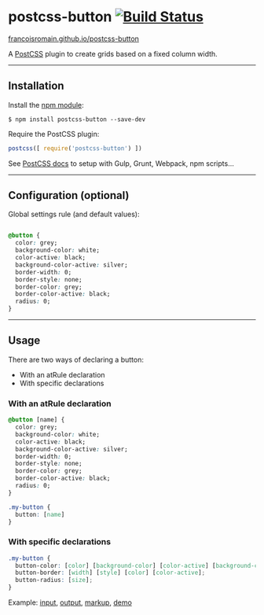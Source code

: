 # postcss-button [![Build Status][ci-img]][ci]

[francoisromain.github.io/postcss-button](http://francoisromain.github.io/postcss-button)

A [PostCSS] plugin to create grids based on a fixed column width.

[PostCSS]: https://github.com/postcss/postcss
[ci-img]:  https://travis-ci.org/francoisromain/postcss-button.svg
[ci]:      https://travis-ci.org/francoisromain/postcss-button

* * * 

## Installation

Install the [npm module](https://www.npmjs.com/package/postcss-button):

    $ npm install postcss-button --save-dev

Require the PostCSS plugin:

``` js
postcss([ require('postcss-button') ])
```

See [PostCSS docs](https://github.com/postcss/postcss#usage) to setup with Gulp, Grunt, Webpack, npm scripts… 

* * * 

## Configuration (optional)

Global settings rule (and default values):

``` css

@button {
  color: grey;
  background-color: white;
  color-active: black;
  background-color-active: silver;
  border-width: 0;
  border-style: none;
  border-color: grey;
  border-color-active: black;
  radius: 0;
}
```


* * * 

## Usage

There are two ways of declaring a button: 
- With an atRule declaration
- With specific declarations

### With an atRule declaration

``` css
@button [name] {
  color: grey;
  background-color: white;
  color-active: black;
  background-color-active: silver;
  border-width: 0;
  border-style: none;
  border-color: grey;
  border-color-active: black;
  radius: 0;
}

.my-button {
  button: [name]
}
```

### With specific declarations

``` css 
.my-button {
  button-color: [color] [background-color] [color-active] [background-color-active];
  button-border: [width] [style] [color] [color-active];
  button-radius: [size];
}
```

Example: [input](https://github.com/francoisromain/postcss-button/blob/gh-pages/test/src/00.css), [output](https://github.com/francoisromain/postcss-button/blob/gh-pages/test/dist/00.css), [markup](https://github.com/francoisromain/postcss-button/blob/gh-pages/test/00.html), [demo](http://localhost/francoisromain.github.io/postcss-button/test/00.html)

